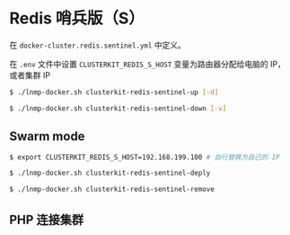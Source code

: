 # Redis 哨兵版（S）

在 `docker-cluster.redis.sentinel.yml` 中定义。

在 `.env` 文件中设置 `CLUSTERKIT_REDIS_S_HOST` 变量为路由器分配给电脑的 IP，或者集群 IP

```bash
$ ./lnmp-docker.sh clusterkit-redis-sentinel-up [-d]

$ ./lnmp-docker.sh clusterkit-redis-sentinel-down [-v]
```

## Swarm mode

```bash
$ export CLUSTERKIT_REDIS_S_HOST=192.168.199.100 # 自行替换为自己的 IP

$ ./lnmp-docker.sh clusterkit-redis-sentinel-deply

$ ./lnmp-docker.sh clusterkit-redis-sentinel-remove
```

## PHP 连接集群
